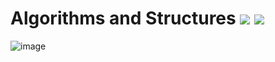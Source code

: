 # Algorithms and Structures ![](https://img.shields.io/badge/Programming-ALGORITHM-blueviolet.svg) ![](https://img.shields.io/badge/Programming-Data%20Structures-important.svg)

![image](https://user-images.githubusercontent.com/43872939/61581321-bb49aa80-ab3e-11e9-8351-03b4a9e4fcd5.png)
